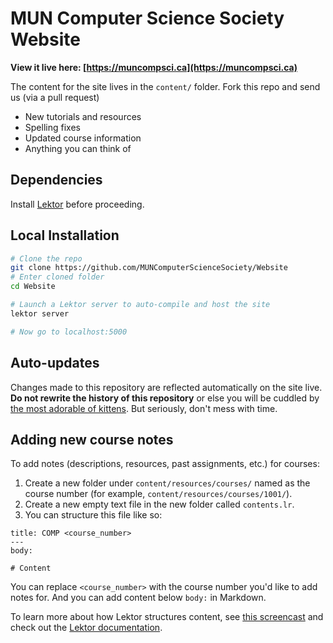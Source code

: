 MUN Computer Science Society Website
============================

**View it live here: [https://muncompsci.ca](https://muncompsci.ca)**

The content for the site lives in the `content/` folder. Fork this repo and send us (via a pull request)

- New tutorials and resources
- Spelling fixes
- Updated course information
- Anything you can think of

Dependencies
----------------

Install [Lektor](https://www.getlektor.com/) before proceeding.

Local Installation
----------------------

```bash
# Clone the repo
git clone https://github.com/MUNComputerScienceSociety/Website
# Enter cloned folder
cd Website

# Launch a Lektor server to auto-compile and host the site
lektor server

# Now go to localhost:5000
```

Auto-updates
------------

Changes made to this repository are reflected automatically on the site live. **Do not rewrite the history of this repository** or else you will be cuddled by [the most adorable of kittens](https://www.youtube.com/watch?v=INscMGmhmX4). But seriously, don't mess with time.

Adding new course notes
-----------------------

To add notes (descriptions, resources, past assignments, etc.) for courses:

1. Create a new folder under `content/resources/courses/` named as the course number (for example, `content/resources/courses/1001/`).
2. Create a new empty text file in the new folder called `contents.lr`.
3. You can structure this file like so:

```text
title: COMP <course_number>
---
body:

# Content
```

You can replace `<course_number>` with the course number you'd like to add notes for.
And you can add content below `body:` in Markdown.

To learn more about how Lektor structures content, see [this screencast](https://www.youtube.com/watch?v=lTWTCwuPdrU)
and check out the [Lektor documentation](https://www.getlektor.com/docs/).
